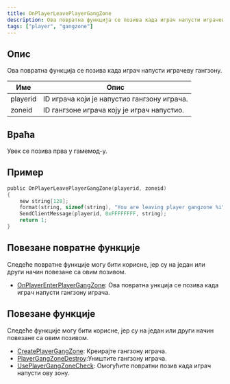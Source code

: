 ```yaml
---
title: OnPlayerLeavePlayerGangZone
description: Ова повратна функција се позива када играч напусти играчеву гангзону.
tags: ["player", "gangzone"]
---
```


<VersionWarn version='omp v1.1.0.2612' />

## Опис

Ова повратна функција се позива када играч напусти играчеву гангзону.

| Име      | Опис                                                  |
| -------- | ----------------------------------------------------- |
| playerid | ID играча који је напустио гангзону играча.           |
| zoneid   | ID гангзоне играча коју је играч напустио.            |

## Враћа

Увек се позива прва у гамемод-у.

## Пример

```c
public OnPlayerLeavePlayerGangZone(playerid, zoneid)
{
    new string[128];
    format(string, sizeof(string), "You are leaving player gangzone %i", zoneid);
    SendClientMessage(playerid, 0xFFFFFFFF, string);
    return 1;
}
```

## Повезане повратне функције

Следеће повратне функције могу бити корисне, јер су на један или други начин повезане са овим позивом.

- [OnPlayerEnterPlayerGangZone](OnPlayerEnterPlayerGangZone): Ова повратна ункција се позива када играч напусти гангзону играча. 

## Повезане функције

Следеће функције могу бити корисне, јер су на један или други начин повезане са овим позивом.

- [CreatePlayerGangZone](../functions/CreatePlayerGangZone): Креирајте гангзону играча.
- [PlayerGangZoneDestroy](../functions/PlayerGangZoneDestroy):Уништите гангзону играча.
- [UsePlayerGangZoneCheck](../functions/UsePlayerGangZoneCheck): Омогућите повратни позив када играч напусти ову зону.